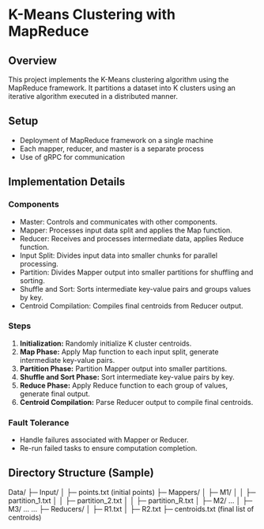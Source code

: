 # K-Means Clustering with MapReduce

## Overview
This project implements the K-Means clustering algorithm using the MapReduce framework. It partitions a dataset into K clusters using an iterative algorithm executed in a distributed manner.
## Setup
- Deployment of MapReduce framework on a single machine
- Each mapper, reducer, and master is a separate process
- Use of gRPC for communication

## Implementation Details
### Components
- Master: Controls and communicates with other components.
- Mapper: Processes input data split and applies the Map function.
- Reducer: Receives and processes intermediate data, applies Reduce function.
- Input Split: Divides input data into smaller chunks for parallel processing.
- Partition: Divides Mapper output into smaller partitions for shuffling and sorting.
- Shuffle and Sort: Sorts intermediate key-value pairs and groups values by key.
- Centroid Compilation: Compiles final centroids from Reducer output.

### Steps
1. **Initialization:** Randomly initialize K cluster centroids.
2. **Map Phase:** Apply Map function to each input split, generate intermediate key-value pairs.
3. **Partition Phase:** Partition Mapper output into smaller partitions.
4. **Shuffle and Sort Phase:** Sort intermediate key-value pairs by key.
5. **Reduce Phase:** Apply Reduce function to each group of values, generate final output.
6. **Centroid Compilation:** Parse Reducer output to compile final centroids.

### Fault Tolerance
- Handle failures associated with Mapper or Reducer.
- Re-run failed tasks to ensure computation completion.

## Directory Structure (Sample)
Data/
├─ Input/
│  ├─ points.txt (initial points)
├─ Mappers/
│  ├─ M1/
│  │  ├─ partition_1.txt
│  │  ├─ partition_2.txt
│  │  ├─ partition_R.txt
│  ├─ M2/ ...
│  ├─ M3/ ...
...
├─ Reducers/
│  ├─ R1.txt
│  ├─ R2.txt
├─ centroids.txt (final list of centroids)

